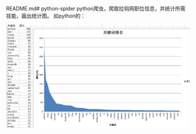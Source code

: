 README.md# python-spider
python爬虫，爬取拉钩网职位信息，并统计所需技能，画出统计图。
如python的：

![](/images/2016-10-17_22-04-30.png "统计图")